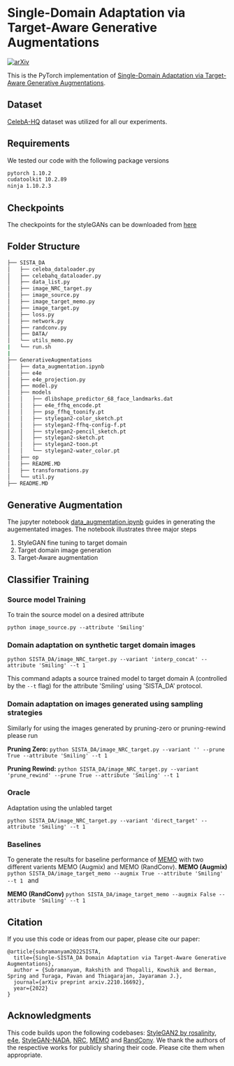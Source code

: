 # Single-Domain Adaptation via Target-Aware Generative Augmentations
[![arXiv](https://img.shields.io/badge/arXiv-2210.16692-b31b1b.svg)](https://arxiv.org/abs/2210.16692)

This is the PyTorch implementation of [Single-Domain Adaptation via Target-Aware Generative Augmentations](https://arxiv.org/pdf/2210.16692.pdf).

## Dataset
[CelebA-HQ](http://mmlab.ie.cuhk.edu.hk/projects/CelebA/CelebAMask_HQ.html) dataset was utilized for all our experiments. 

## Requirements
We tested our code with the following package versions

```bash
pytorch 1.10.2
cudatoolkit 10.2.89
ninja 1.10.2.3

```

## Checkpoints

The checkpoints for the styleGANs can be downloaded from [here]()

## Folder Structure
```bash
├── SISTA_DA
│   ├── celeba_dataloader.py
│   ├── celebahq_dataloader.py
│   ├── data_list.py
│   ├── image_NRC_target.py
│   ├── image_source.py
│   ├── image_target_memo.py
│   ├── image_target.py
│   ├── loss.py
│   ├── network.py
│   ├── randconv.py
│   ├── DATA/
│   └── utils_memo.py
|   └── run.sh
|    
├── GenerativeAugmentations
│   ├── data_augmentation.ipynb
│   ├── e4e
│   ├── e4e_projection.py
│   ├── model.py
│   ├── models
│   │   ├── dlibshape_predictor_68_face_landmarks.dat
│   │   ├── e4e_ffhq_encode.pt
│   │   ├── psp_ffhq_toonify.pt
│   │   ├── stylegan2-color_sketch.pt
│   │   ├── stylegan2-ffhq-config-f.pt
│   │   ├── stylegan2-pencil_sketch.pt
│   │   ├── stylegan2-sketch.pt
│   │   ├── stylegan2-toon.pt
│   │   └── stylegan2-water_color.pt
│   ├── op
│   ├── README.MD
│   ├── transformations.py
│   └── util.py
├── README.MD
```

## Generative Augmentation
The jupyter notebook [data_augmentation.ipynb](https://github.com/kowshikthopalli/SISTA/blob/main/GenerativeAugmentations/data_augmentation.ipynb) guides in generating the augementated images. The notebook illustrates three major steps
1. StyleGAN fine tuning to target domain
2. Target domain image generation
3. Target-Aware augmentation

## Classifier Training
### Source model Training
To train the source model on a desired attribute

`python image_source.py --attribute 'Smiling'`


### Domain adaptation on synthetic target domain images
`python SISTA_DA/image_NRC_target.py --variant 'interp_concat' --attribute 'Smiling' --t 1 `

This command adapts a source trained model to target domain A (controlled by the `--t` flag) for the attribute 'Smiling' using 'SISTA_DA' protocol. 

### Domain adaptation on images generated using sampling strategies

Similarly for using the images generated by pruning-zero or pruning-rewind please run

**Pruning Zero:**
`python SISTA_DA/image_NRC_target.py --variant '' --prune True --attribute 'Smiling' --t 1 `

**Pruning Rewind:**
`python SISTA_DA/image_NRC_target.py --variant 'prune_rewind' --prune True --attribute 'Smiling' --t 1 `

### Oracle
Adaptation using the unlabled target 

`python SISTA_DA/image_NRC_target.py --variant 'direct_target' --attribute 'Smiling' --t 1 `

### Baselines 
To generate the results for baseline performance of [MEMO](https://arxiv.org/abs/2110.09506) with two different varients MEMO (Augmix) and MEMO (RandConv).
**MEMO (Augmix)**
`python SISTA_DA/image_target_memo --augmix True --attribute 'Smiling' --t 1 ` and 

**MEMO (RandConv)**
`python SISTA_DA/image_target_memo --augmix False --attribute 'Smiling' --t 1 `
## Citation
If you use this code or ideas from our paper, please cite our paper:
```
@article{subramanyam2022SISTA,
  title={Single-SISTA_DA Domain Adaptation via Target-Aware Generative Augmentations},
  author = {Subramanyam, Rakshith and Thopalli, Kowshik and Berman, Spring and Turaga, Pavan and Thiagarajan, Jayaraman J.},
  journal={arXiv preprint arxiv.2210.16692},
  year={2022}
}
```

## Acknowledgments
This code builds upon the following codebases: [StyleGAN2 by rosalinity](https://github.com/rosinality/stylegan2-pytorch), [e4e](https://github.com/omertov/encoder4editing), [StyleGAN-NADA](https://github.com/rinongal/StyleGAN-nada), [NRC](https://github.com/Albert0147/NRC_SFDA), [MEMO](https://github.com/zhangmarvin/memo/) and [RandConv](https://github.com/wildphoton/RandConv). 
We thank the authors of the respective works for publicly sharing their code. Please cite them when appropriate.
